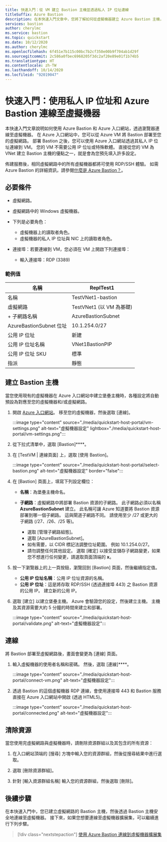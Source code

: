 ```yaml
---
title: 快速入門：從 VM 建立 Bastion 主機並透過私人 IP 位址連線
titleSuffix: Azure Bastion
description: 在本快速入門文章中，您將了解如何從虛擬機器建立 Azure Bastion 主機，並使用私人 IP 位址進行安全連線。
services: bastion
author: cherylmc
ms.service: bastion
ms.topic: quickstart
ms.date: 10/12/2020
ms.author: cherylmc
ms.openlocfilehash: 6f451e7b115c00bc7b2cf350e00b9f704ab1d29f
ms.sourcegitcommit: 2c586a0fbec6968205f3dc2af20e89e01f1b74b5
ms.translationtype: HT
ms.contentlocale: zh-TW
ms.lasthandoff: 10/14/2020
ms.locfileid: "92019047"
---
```

# <a name="quickstart-connect-to-a-virtual-machine-using-a-private-ip-address-and-azure-bastion"></a>快速入門：使用私人 IP 位址和 Azure Bastion 連線至虛擬機器

本快速入門文章說明如何使用 Azure Bastion 和 Azure 入口網站，透過瀏覽器連線至虛擬機器。 在 Azure 入口網站中，您可以從 Azure VM 將 Bastion 部署至您的虛擬網路。 部署 Bastion 之後，您可以使用 Azure 入口網站透過其私人 IP 位址連線到 VM。 您的 VM 不需要公用 IP 位址或特殊軟體。 直接從您的 VM 為 VNet 建立 Bastion 主機的優點之一，就是會為您預先填入許多設定。

佈建服務後，相同虛擬網路中的所有虛擬機器都將可使用 RDP/SSH 體驗。 如需 Azure Bastion 的詳細資訊，請參閱[什麼是 Azure Bastion？](bastion-overview.md)。

## <a name="prerequisites"></a><a name="prereq"></a>必要條件

* 虛擬網路。
* 虛擬網路中的 Windows 虛擬機器。
* 下列是必要角色：
  * 虛擬機器上的讀取者角色。
  * 虛擬機器的私人 IP 位址與 NIC 上的讀取者角色。

* 連接埠：若要連線到 VM，您必須在 VM 上開啟下列連接埠：
  * 輸入連接埠：RDP (3389)

### <a name="example-values"></a>範例值

|**名稱** | **ReplTest1** |
| --- | --- |
| 名稱 |  TestVNet1-bastion |
| 虛擬網路 |  TestVNet1 (以 VM 為基礎) |
| + 子網路名稱 | AzureBastionSubnet |
| AzureBastionSubnet 位址 |  10.1.254.0/27 |
| 公用 IP 位址 |  新建 |
| 公用 IP 位址名稱 | VNet1BastionPIP  |
| 公用 IP 位址 SKU |  標準  |
| 指派  | 靜態 |

## <a name="create-a-bastion-host"></a><a name="createvmset"></a>建立 Bastion 主機

當您使用現有的虛擬機器在 Azure 入口網站中建立堡壘主機時，各種設定將自動預設為對應至您的虛擬機器和/或虛擬網路。

1. 開啟 [Azure 入口網站](https://portal.azure.com)。 移至您的虛擬機器，然後選取 [連線]。

   :::image type="content" source="./media/quickstart-host-portal/vm-settings.png" alt-text="虛擬機器設定" lightbox="./media/quickstart-host-portal/vm-settings.png":::
1. 從下拉式清單中，選取 [Bastion]****。
1. 在 [TestVM | 連線頁面] 上，選取 [使用 Bastion]。

   :::image type="content" source="./media/quickstart-host-portal/select-bastion.png" alt-text="虛擬機器設定" border="false":::

1. 在 [Bastion] 頁面上，填寫下列設定欄位：

   * **名稱**：為堡壘主機命名。
   * **子網路**：虛擬網路中將部署 Bastion 資源的子網路。 此子網路必須以名稱 **AzureBastionSubnet** 建立。 此名稱可讓 Azure 知道要將 Bastion 資源部署到哪一個子網路。 這與閘道子網路不同。 請使用至少 /27 或更大的子網路 (/27、/26、/25 等)。
   
      * 選取 [管理子網路組態]。
      * 選取 [AzureBastionSubnet]。
      * 如有需要，以 CIDR 標記法調整位址範圍。 例如 10.1.254.0/27。
      * 請勿調整任何其他設定。 選取 [確定] 以接受並儲存子網路變更，如果您不想進行任何變更，請選取頁面頂端的 **x**。
1. 按一下瀏覽器上的上一頁按鈕，瀏覽回到 [Bastion] 頁面，然後繼續指定值。
   * **公用 IP 位址名稱**：公用 IP 位址資源的名稱。
   * **公用 IP 位址**：這是將存取 RDP/SSH (透過連接埠 443) 之 Bastion 資源的公用 IP。 建立新的公用 IP。
1. 選取 [建立] 以建立堡壘主機。 Azure 會驗證您的設定，然後建立主機。 主機及其資源需要大約 5 分鐘的時間來建立和部署。

   :::image type="content" source="./media/quickstart-host-portal/validate.png" alt-text="虛擬機器設定":::

## <a name="connect"></a><a name="connect"></a>連線

將 Bastion 部署至虛擬網路後，畫面會變更為 [連線] 頁面。

1. 輸入虛擬機器的使用者名稱和密碼。 然後，選取 [連線]****。

   :::image type="content" source="./media/quickstart-host-portal/connect-vm.png" alt-text="虛擬機器設定":::
1. 透過 Bastion 的這個虛擬機器 RDP 連線，會使用連接埠 443 和 Bastion 服務直接在 Azure 入口網站中開啟 (透過 HTML5)。

   :::image type="content" source="./media/quickstart-host-portal/connected.png" alt-text="虛擬機器設定":::

## <a name="clean-up-resources"></a>清除資源

當您使用完虛擬網路與虛擬機器時，請刪除資源群組以及其包含的所有資源：

1. 在入口網站頂端的 [搜尋] 方塊中輸入您的資源群組，然後從搜尋結果中進行選取。

1. 選取 [刪除資源群組]。

1. 針對 [輸入資源群組名稱] 輸入您的資源群組，然後選取 [刪除]。

## <a name="next-steps"></a>後續步驟

在本快速入門中，您已建立虛擬網路的 Bastion 主機，然後透過 Bastion 主機安全地連線至虛擬機器。 接下來，如果您想要連線至虛擬機器擴展集，可以繼續進行下列步驟。

> [!div class="nextstepaction"]
> [使用 Azure Bastion 連線到虛擬機器擴展集](bastion-connect-vm-scale-set.md)
